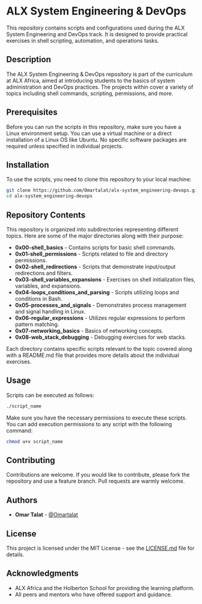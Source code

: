 # ALX System Engineering & DevOps

This repository contains scripts and configurations used during the ALX System Engineering and DevOps track. It is designed to provide practical exercises in shell scripting, automation, and operations tasks.

## Description

The ALX System Engineering & DevOps repository is part of the curriculum at ALX Africa, aimed at introducing students to the basics of system administration and DevOps practices. The projects within cover a variety of topics including shell commands, scripting, permissions, and more.

## Prerequisites

Before you can run the scripts in this repository, make sure you have a Linux environment setup. You can use a virtual machine or a direct installation of a Linux OS like Ubuntu. No specific software packages are required unless specified in individual projects.

## Installation

To use the scripts, you need to clone this repository to your local machine:

```bash
git clone https://github.com/Omartalat/alx-system_engineering-devops.git
cd alx-system_engineering-devops
```

## Repository Contents

This repository is organized into subdirectories representing different topics. Here are some of the major directories along with their purpose:

- **0x00-shell_basics** - Contains scripts for basic shell commands.
- **0x01-shell_permissions** - Scripts related to file and directory permissions.
- **0x02-shell_redirections** - Scripts that demonstrate input/output redirections and filters.
- **0x03-shell_variables_expansions** - Exercises on shell initialization files, variables, and expansions.
- **0x04-loops_conditions_and_parsing** - Scripts utilizing loops and conditions in Bash.
- **0x05-processes_and_signals** - Demonstrates process management and signal handling in Linux.
- **0x06-regular_expressions** - Utilizes regular expressions to perform pattern matching.
- **0x07-networking_basics** - Basics of networking concepts.
- **0x08-web_stack_debugging** - Debugging exercises for web stacks.

Each directory contains specific scripts relevant to the topic covered along with a README.md file that provides more details about the individual exercises.

## Usage

Scripts can be executed as follows:

```bash
./script_name
```
Make sure you have the necessary permissions to execute these scripts. You can add execution permissions to any script with the following command:

```bash
chmod u+x script_name
```

## Contributing

Contributions are welcome. If you would like to contribute, please fork the repository and use a feature branch. Pull requests are warmly welcome.

## Authors

- **Omar Talat** - [@Omartalat](https://github.com/Omartalat)

## License

This project is licensed under the MIT License - see the [LICENSE.md](LICENSE.md) file for details.

## Acknowledgments

- ALX Africa and the Holberton School for providing the learning platform.
- All peers and mentors who have offered support and guidance.

